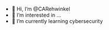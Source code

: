 - 👋 Hi, I’m @CARehwinkel
- 👀 I’m interested in ...
- 🌱 I’m currently learning cybersecurity

<!---
CARehwinkel/CARehwinkel is a ✨ special ✨ repository because its `README.md` (this file) appears on your GitHub profile.
You can click the Preview link to take a look at your changes.
--->
